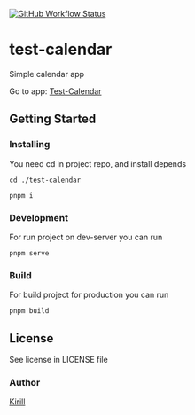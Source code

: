 [![GitHub Workflow Status](https://img.shields.io/github/workflow/status/steelWinds/test-calendar/Deploy-Action)](https://actions-badge.atrox.dev/steelWinds/test-calendar/goto?ref=main)

# test-calendar

Simple calendar app

Go to app: [Test-Calendar](https://steelwinds.github.io/test-calendar/)

## Getting Started

### Installing 

You need cd in project repo, and install depends

```
cd ./test-calendar

pnpm i
```

### Development 

For run project on dev-server you can run 

```
pnpm serve
```

### Build 

For build project for production you can run 

```
pnpm build
```

## License 

See license in LICENSE file

### Author

[Kirill](https://github.com/steelWinds)
